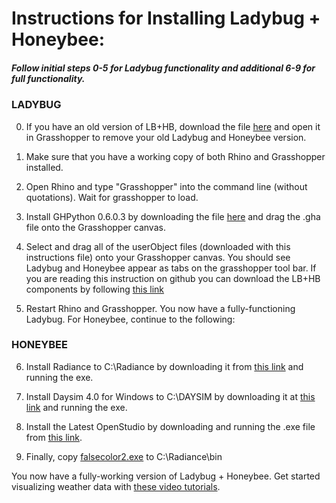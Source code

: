 # Instructions for Installing Ladybug + Honeybee:

##### Follow initial steps 0-5 for Ladybug functionality and additional 6-9 for full functionality.


### LADYBUG

0. If you have an old version of LB+HB, download the file [here](http://hydrashare.github.io/hydra/viewer?owner=mostaphaRoudsari&fork=hydra_1&id=Remove_Ladybug_and_Honeybee) and open it in Grasshopper to remove your old Ladybug  and Honeybee version.

1. Make sure that you have a working copy of both Rhino and Grasshopper installed.

2. Open Rhino and type "Grasshopper" into the command line (without quotations). Wait for grasshopper to load.

3. Install GHPython 0.6.0.3 by downloading the file [here](http://www.food4rhino.com/app/ghpython) and drag the .gha file onto the Grasshopper canvas.

4. Select and drag all of the userObject files (downloaded with this instructions file) onto your Grasshopper canvas. You should see Ladybug and Honeybee appear as tabs on the grasshopper tool bar.  If you are reading this instruction on github you can download the LB+HB components by following [this link](http://www.food4rhino.com/app/ladybug-tools)

5. Restart Rhino and Grasshopper. You now have a fully-functioning Ladybug.  For Honeybee, continue to the following:


### HONEYBEE

6. Install Radiance to C:\Radiance by downloading it from [this link](https://github.com/NREL/Radiance/releases) and running the exe.

7. Install Daysim 4.0 for Windows to C:\DAYSIM by downloading it at [this link](http://daysim.ning.com/page/download) and running the exe.

8. Install the Latest OpenStudio by downloading and running the .exe file from [this link](https://www.openstudio.net/downloads).

9. Finally, copy [falsecolor2.exe](https://github.com/mostaphaRoudsari/honeybee/blob/master/resources/falsecolor2.exe?raw=true) to C:\Radiance\bin


You now have a fully-working version of Ladybug + Honeybee.  Get started visualizing weather data with [these video tutorials](https://www.youtube.com/playlist?list=PLruLh1AdY-Sj_XGz3kzHUoWmpWDXNep1O).
